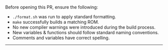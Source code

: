 Before opening this PR, ensure the following:
- `./format.sh` was run to apply standard formatting.
- `make` successfully builds a matching ROM.
- No new compiler warnings were introduced during the build process.
- New variables & functions should follow standard naming conventions.
- Comments and variables have correct spelling.
---
<!-- Leave the text above intact. Add additional comments below. -->
